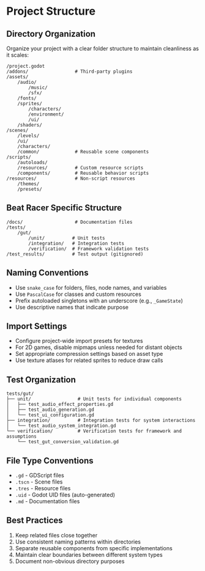 # Project Structure

## Directory Organization

Organize your project with a clear folder structure to maintain cleanliness as it scales:

```
/project.godot
/addons/                 # Third-party plugins
/assets/
    /audio/
        /music/
        /sfx/
    /fonts/
    /sprites/
        /characters/
        /environment/
        /ui/
    /shaders/
/scenes/
    /levels/
    /ui/
    /characters/
    /common/             # Reusable scene components
/scripts/
    /autoloads/
    /resources/          # Custom resource scripts
    /components/         # Reusable behavior scripts
/resources/              # Non-script resources
    /themes/
    /presets/
```

## Beat Racer Specific Structure

```
/docs/                   # Documentation files
/tests/
    /gut/
        /unit/          # Unit tests
        /integration/   # Integration tests
        /verification/  # Framework validation tests
/test_results/          # Test output (gitignored)
```

## Naming Conventions

- Use `snake_case` for folders, files, node names, and variables
- Use `PascalCase` for classes and custom resources
- Prefix autoloaded singletons with an underscore (e.g., `_GameState`)
- Use descriptive names that indicate purpose

## Import Settings

- Configure project-wide import presets for textures
- For 2D games, disable mipmaps unless needed for distant objects
- Set appropriate compression settings based on asset type
- Use texture atlases for related sprites to reduce draw calls

## Test Organization

```
tests/gut/
├── unit/                 # Unit tests for individual components
│   ├── test_audio_effect_properties.gd
│   ├── test_audio_generation.gd
│   └── test_ui_configuration.gd
├── integration/          # Integration tests for system interactions
│   └── test_audio_system_integration.gd
└── verification/         # Verification tests for framework and assumptions
    └── test_gut_conversion_validation.gd
```

## File Type Conventions

- `.gd` - GDScript files
- `.tscn` - Scene files
- `.tres` - Resource files
- `.uid` - Godot UID files (auto-generated)
- `.md` - Documentation files

## Best Practices

1. Keep related files close together
2. Use consistent naming patterns within directories
3. Separate reusable components from specific implementations
4. Maintain clear boundaries between different system types
5. Document non-obvious directory purposes